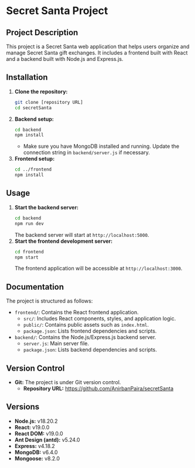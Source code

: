 # Secret Santa Project

## Project Description

This project is a Secret Santa web application that helps users organize and manage Secret Santa gift exchanges. It includes a frontend built with React and a backend built with Node.js and Express.js.

## Installation

1.  **Clone the repository:**
    ```bash
    git clone [repository URL]
    cd secretSanta
    ```
2.  **Backend setup:**
    ```bash
    cd backend
    npm install
    ```
    *   Make sure you have MongoDB installed and running. Update the connection string in `backend/server.js` if necessary.
3.  **Frontend setup:**
    ```bash
    cd ../frontend
    npm install
    ```

## Usage

1.  **Start the backend server:**
    ```bash
    cd backend
    npm run dev
    ```
    The backend server will start at `http://localhost:5000`.
2.  **Start the frontend development server:**
    ```bash
    cd frontend
    npm start
    ```
    The frontend application will be accessible at `http://localhost:3000`.

## Documentation

The project is structured as follows:

-   `frontend/`: Contains the React frontend application.
    -   `src/`: Includes React components, styles, and application logic.
    -   `public/`: Contains public assets such as `index.html`.
    -   `package.json`: Lists frontend dependencies and scripts.
-   `backend/`: Contains the Node.js/Express.js backend server.
    -   `server.js`: Main server file.
    -   `package.json`: Lists backend dependencies and scripts.

## Version Control

-   **Git:**  The project is under Git version control.
    -   **Repository URL:** https://github.com/AnirbanPaira/secretSanta

## Versions

-   **Node.js:** v18.20.2
-   **React:** v19.0.0
-   **React DOM:** v19.0.0
-   **Ant Design (antd):** v5.24.0
-   **Express:** v4.18.2
-   **MongoDB:** v6.4.0
-   **Mongoose:** v8.2.0
